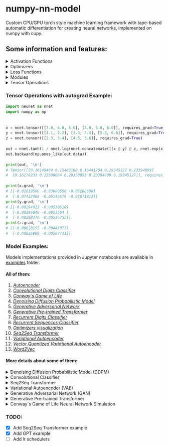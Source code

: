 # numpy-nn-model
Сustom CPU/GPU torch style machine learning framework with tape-based automatic differentiation for creating neural networks, implemented on numpy with cupy.

## Some information and features:

<details>
<summary>Activation Functions</summary>

1) Sigmoid
2) Tanh
3) Softmax
4) LogSoftmax
5) Softplus
6) Softsign
7) Swish
8) Mish
9) TanhExp
10) ReLU
11) LeakyReLU
12) ELU
13) SELU
14) GELU

*[See Activation Functions...](neunet/nn/activations.py)*

</details>


<details>
<summary>Optimizers</summary>

1) SGD
2) Momentum
3) RMSProp
4) Adam
5) NAdam
6) AdaMax
7) AdaGrad
8) AdaDelta

*[See Optimizers...](neunet/optim.py)*

</details>


<details>
<summary>Loss Functions</summary>

1) MSELoss
2) BCELoss
3) CrossEntropyLoss
4) NLLLoss
5) L1Loss
6) KLDivLoss

*[See Loss Functions...](neunet/nn/losses.py)*

</details>


<details>
<summary>Modules</summary>

1) Linear
2) Dropout
3) BatchNorm1d
4) BatchNorm2d
5) LayerNorm
6) RMSNorm
7) Conv2d
8) ConvTranspose2d
9) MaxPool2d
10) AvgPool2d
11) ZeroPad2d
12) Flatten
13) Embedding
14) Bidirectional
15) RNN
16) LSTM
17) GRU
18) CUDALinear (Experimental module, written in CUDA)

*[See Modules...](neunet/nn/layers)*

</details>


<details>
<summary>Tensor Operations</summary>

1) add, sub, mul, div, matmul, abs
2) sum, mean, var, max, min, maximum, minimum, argmax, argmin   
3) transpose, swapaxes, reshape, concatenate, flip, slicing
4) power, exp, log, sqrt, sin, cos, tanh
5) ones, zeros, ones_like, zeros_like, arange, rand, randn

</details>


### Tensor Operations with autograd Example:
```python
import neunet as nnet
import numpy as np


x = nnet.tensor([[7.0, 6.0, 5.0], [4.0, 5.0, 6.0]], requires_grad=True)
y = nnet.tensor([[1.1, 2.2], [3.3, 4.4], [5.5, 6.6]], requires_grad=True)
z = nnet.tensor([[2.3, 3.4], [4.5, 5.6]], requires_grad=True)

out = nnet.tanh(1 / nnet.log(nnet.concatenate([(x @ y) @ z, nnet.exp(x) / nnet.sqrt(x)], axis = 1)))
out.backward(np.ones_like(out.data))

print(out, '\n')
# Tensor([[0.16149469 0.15483168 0.16441284 0.19345127 0.23394899]
#  [0.16278233 0.15598084 0.29350953 0.23394899 0.19345127]], requires_grad=True)

print(x.grad, '\n')
# [[-0.02619586 -0.03680556 -0.05288506]
#  [-0.07453468 -0.05146679 -0.03871813]]
print(y.grad, '\n')
# [[-0.00294922 -0.00530528]
#  [-0.00296649 -0.0053364 ]
#  [-0.00298376 -0.00536752]]
print(z.grad, '\n')
# [[-0.00628155 -0.00441077]
#  [-0.00836989 -0.00587731]]
```



### Model Examples:
Models implementations provided in Jupyter notebooks are available in [examples](examples/) folder.    

#### All of them:
1. *[Autoencoder](examples/ae.ipynb)*        
2. *[Convolutional Digits Classifier](examples/convolutional_digits_classifier.ipynb)*    
3. *[Conway`s Game of Life](examples/conway.ipynb)*  
4. *[Denoising Diffusion Probabilistic Model](examples/ddpm.ipynb)*
5. *[Generative Adversarial Network](examples/gan.ipynb)*     
6. *[Generative Pre-trained Transformer](examples/gpt.ipynb)*
7. *[Recurrent Digits Classifier](examples/recurrent_digits_classifier.ipynb)*    
8. *[Recurrent Sequences Classifier](examples/recurrent_sequences_classifier.ipynb)*    
9. *[Optimizers visualization](examples/optimizers_visualization.ipynb)*
10. *[Seq2Seq Transformer](examples/seq2seq.ipynb)*
11. *[Variational Autoencoder](examples/vae.ipynb)*    
12. *[Vector Quantized Variational Autoencoder](examples/vqvae.ipynb)* 
13. *[Word2Vec](examples/word2vec.ipynb)*



#### More details about some of them:

<details>
<summary>Denoising Diffusion Probabilistic Model (DDPM)</summary>

<p align="center">
<img src="generated images/ddpm_mnist.gif" width=20% height=20%>
<img src="generated images/ddpm_utkface.gif" width=20% height=20%>
</p>

Code:   
*[Model Example](examples/ddpm.ipynb)*
</details>

<details>
<summary>Convolutional Classifier</summary>

```python
from tqdm import tqdm
from neunet.optim import Adam
import neunet as nnet
import neunet.nn as nn
import numpy as np

from data_loader import load_mnist

image_size = (1, 28, 28)

training_dataset, test_dataset, training_targets, test_targets = load_mnist()
training_dataset = training_dataset / 127.5-1
test_dataset = test_dataset / 127.5-1

class Conv2dClassifier(nn.Module):
    def __init__(self):
        super(Conv2dClassifier, self).__init__()

        self.conv1 = nn.Conv2d(1, 8, 3, 1, 1)
        self.maxpool1 = nn.MaxPool2d(2, 2)

        self.conv2 = nn.Conv2d(8, 16, 3, 1, 1)
        self.maxpool2 = nn.MaxPool2d(2, 2)

        self.bnorm = nn.BatchNorm2d(16)
        self.leaky_relu = nn.LeakyReLU()
        
        self.fc1 = nn.Linear(784, 10)
        self.sigmoid = nn.Sigmoid()

    def forward(self, x):
        x = self.conv1(x)
        x = self.leaky_relu(x)
        x = self.maxpool1(x)

        x = self.conv2(x)
        x = self.leaky_relu(x)
        x = self.maxpool2(x)

        x = self.bnorm(x)

        x = x.reshape(x.shape[0], -1)
        x = self.fc1(x)
        x = self.sigmoid(x)
        
        return x

classifier = Conv2dClassifier()

def one_hot_encode(labels):
    one_hot_labels = np.zeros((labels.shape[0], 10))

    for i in range(labels.shape[0]):
        one_hot_labels[i, int(labels[i])] = 1

    return one_hot_labels


loss_fn = nn.MSELoss()
optimizer = Adam(classifier.parameters(), lr = 0.001)

batch_size = 100
epochs = 3

for epoch in range(epochs):
    tqdm_range = tqdm(range(0, len(training_dataset), batch_size), desc = 'epoch ' + str(epoch))
    for i in tqdm_range:
        batch = training_dataset[i:i+batch_size]
        batch = batch.reshape(batch.shape[0], image_size[0], image_size[1], image_size[2])
        batch = nnet.tensor(batch)

        labels = one_hot_encode(training_targets[i:i+batch_size])

        optimizer.zero_grad()
        outputs = classifier(batch)
        loss = loss_fn(outputs, labels)
        loss.backward()
        optimizer.step()

        tqdm_range.set_description(f'epoch: {epoch + 1}/{epochs}, loss: {loss.data:.7f}')
```
###### (prediction on test MNIST data with this model is 97 %)

Code:   
*[Model Example](examples/convolutional_digits_classifier.ipynb)*
</details>

<details>
<summary>Seq2Seq Transformer</summary>

#### Examples of translated sentences (EN -> DE) of validation set:  

>Example №1  
*Input sentence: These four people are standing outdoors, with 3 dogs.  
Decoded sentence: Vier Personen stehen im Freien mit drei Hunden.  
Target sentence: Diese vier Personen stehen mit 3 Hunden im Freien.*  

>Example №2  
*Input sentence: A man in a martial arts uniform in midair.  
Decoded sentence: Ein Mann in Uniform befindet sich in der Luft.  
Target sentence: Ein Mann in einem Karateanzug in der Luft.*  

>Example №3  
*Input sentence: A long-haired, male musician is playing on a piano.  
Decoded sentence: Ein langhaariger Mann spielt Klavier auf einem Klavier.   
Target sentence: Ein Musiker mit langen Haaren spielt Keyboard.*  

>Example №4  
*Input sentence: A child is laying on a beige rug laughing.  
Decoded sentence: Ein Kind liegt auf einem beigen Teppich.  
Target sentence: Ein Kind liegt auf einem beigefarbenen Teppich und lacht.*  

>Example №5  
*Input sentence: A dark-haired bearded man in glasses and a Hawaiian shirt is sitting on the grass.     
Decoded sentence: Ein bärtiger Mann mit Brille und einem dunkelhaarigen Mann sitzt im Gras.  
Target sentence: Ein dunkelhaariger Mann mit Bart, Brille und Hawaiihemd sitzt auf dem Gras.*  

#### Attention plots of the first sentence:

<p align="center">
<img src="generated images/attention plots.jpg" width=100% height=100%>
</p>

Code:   
*[Model Example](examples/seq2seq.ipynb)*
</details>


<details>
<summary>Variational Autoencoder (VAE)</summary>

```python
from tqdm import tqdm
from neunet.optim import Adam
import neunet as nnet
import neunet.nn as nn
import numpy as np
import matplotlib.pyplot as plt

from PIL import Image
from data_loader import load_mnist



noisy_inputs = False
samples_num = 25

def add_noise(data):
    noise_factor = 0.5

    noisy_data = data + noise_factor * np.random.normal(0, 1, (data.shape))

    return np.clip(noisy_data, 0, 1)

training_data, test_data, training_labels, test_labels = load_mnist()
training_data = training_data / 255
test_data = test_data / 255

latent_size = 2


class VAE(nn.Module):
    def __init__(self, input_size, latent_size):
        super().__init__()
        self.input_size = input_size
        self.latent_size = latent_size

        self.encoder = nn.Sequential(
            nn.Linear(input_size, 512),
            nn.ReLU(),
            nn.Linear(512, 256),
            nn.ReLU(),
            nn.Linear(256, latent_size),
            nn.ReLU(),
        )

        self.decoder = nn.Sequential(
            nn.Linear(latent_size, 256),
            nn.ReLU(),
            nn.Linear(256, 512),
            nn.ReLU(),
            nn.Linear(512, input_size),
            nn.Sigmoid()
        )
        self.mu_encoder = nn.Linear(latent_size, latent_size)
        self.logvar_encoder = nn.Linear(latent_size, latent_size)

        self.loss_fn = nn.BCELoss(reduction='sum')

    def reparameterize(self, mu, logvar):
        std = logvar.mul(0.5).exp()
        eps = nnet.tensor(np.random.normal(0, 1, size=std.shape))
        z = mu + eps * std
        return z

    def forward(self, x):
        x = self.encoder(x)

        mu = self.mu_encoder(x)
        logvar = self.logvar_encoder(x)

        z = self.reparameterize(mu, logvar)

        return self.decoder(z), mu, logvar

    def loss_function(self, x, x_recon, mu, logvar):
        BCE = self.loss_fn(x_recon, x)
        KLD = -0.5 * nnet.sum(1 + logvar - mu.power(2) - logvar.exp())
        return BCE + KLD
    
    def train(self, in_x, out_x, optimizer):
        x_recon, mu, logvar = self.forward(in_x)

        loss = self.loss_function(out_x, x_recon, mu, logvar)
        optimizer.zero_grad()
        loss.backward()
        optimizer.step()
        return loss
        

    def encode(self, x):
        x = self.encoder(x)

        mu = self.mu_encoder(x)
        logvar = self.logvar_encoder(x)

        z = self.reparameterize(mu, logvar)

        return z

    def decode(self, z):
        return self.decoder(z)

    def reconstruct(self, x):
        return self.forward(x)[0]

vae = VAE(28 * 28, latent_size)
optimizer = Adam(vae.parameters(), lr=0.001)


batch_size = 100
epochs = 30

for epoch in range(epochs):
    
    tqdm_range = tqdm(range(0, len(training_data), batch_size), desc = 'epoch %d' % epoch)
    for i in tqdm_range:
        batch = training_data[i:i+batch_size]

        in_batch = nnet.tensor(batch, requires_grad=False).reshape(-1, 28 * 28)
        if noisy_inputs:
            in_batch = nnet.tensor(add_noise(in_batch.data), requires_grad=False)

        out_batch = nnet.tensor(batch, requires_grad=False).reshape(-1, 28 * 28)

        loss = vae.train(in_batch, out_batch, optimizer)
        
        tqdm_range.set_description(f'epoch: {epoch + 1}/{epochs}, loss: {loss.data:.7f}')


    generated = vae.decode(nnet.tensor(np.random.normal(0, 1, size=(samples_num, latent_size)), requires_grad=False)).data
    
    # samples = training_data[np.random.randint(0, len(training_data), samples_num)]
    # if noisy_inputs:
    #     samples = add_noise(samples)
    # generated = vae.reconstruct(nnet.tensor(samples, requires_grad=False).reshape(-1, 28 * 28)).data

    for i in range(25):
        image = generated[i] * 255
        image = image.astype(np.uint8)
        image = image.reshape(28, 28)
        image = Image.fromarray(image)
        image.save(f'generated images/{i}.png')
```
Code:   
*[Model example](examples/vae.ipynb)*   

##### VAE Results:
Noisy Data Example | Noise Removed Data Example
:-------------------------:|:-------------------------:
<img src="generated images/vae_input_samples.jpg"> |  <img src="generated images/vae_output_samples.jpg">

##### VAE 2D latent dim Plots:
Digits location in 2D latent space:   
<img src="generated images/vae_2d_latent_space.jpg" width=75% height=75%>

Digits labels in 2D latent space:   
<img src="generated images/vae_2d_latent_space_labels.jpg" width=75% height=75%>
</details>

<details>
<summary>Generative Adversarial Network (GAN)</summary>

```python
from tqdm import tqdm
from neunet.optim import Adam
import neunet as nnet
import neunet.nn as nn
import numpy as np
import os

from PIL import Image
from data_loader import load_mnist




image_size = (1, 28, 28)
x_num, y_num = 5, 5
samples_num = x_num * y_num
margin = 15

dataset, _, _, _ = load_mnist()
dataset = dataset / 127.5-1 # normalization: / 255 => [0; 1]  #/ 127.5-1 => [-1; 1]

noise_size = 100


generator = nn.Sequential(
    nn.Linear(noise_size, 256),
    nn.LeakyReLU(),
    nn.BatchNorm1d(256),
    nn.Linear(256, 512),
    nn.Dropout(0.2),
    nn.BatchNorm1d(512),
    nn.LeakyReLU(),
    nn.Linear(512, 784),
    nn.Tanh()
)

discriminator = nn.Sequential(
    nn.Linear(784, 128),
    nn.LeakyReLU(),
    nn.Linear(128, 64),
    nn.LeakyReLU(),
    nn.Linear(64, 1),
    nn.Sigmoid()
)

loss_fn = nn.MSELoss()

g_optimizer = Adam(generator.parameters(), lr = 0.001, betas = (0.5, 0.999))
d_optimizer = Adam(discriminator.parameters(), lr = 0.001, betas = (0.5, 0.999))

batch_size = 64
epochs = 3


for epoch in range(epochs):
    tqdm_range = tqdm(range(0, len(dataset), batch_size), desc = f'epoch {epoch}')
    for i in tqdm_range:
        batch = dataset[i:i+batch_size]
        batch = nnet.tensor(batch, requires_grad = False)

        d_optimizer.zero_grad()

        # train discriminator on real data
        real_data = batch
        real_data = real_data.reshape(real_data.shape[0], -1)

        real_data_prediction = discriminator(real_data) 
        real_data_loss = loss_fn(real_data_prediction, nnet.tensor(np.ones((real_data_prediction.shape[0], 1)), requires_grad = False))
        real_data_loss.backward()
        d_optimizer.step()

        # train discriminator on fake data
        noise = nnet.tensor(np.random.normal(0, 1, (batch_size, noise_size)), requires_grad = False)
        fake_data = generator(noise)
        fake_data_prediction = discriminator(fake_data)
        fake_data_loss = loss_fn(fake_data_prediction, nnet.tensor(np.zeros((fake_data_prediction.shape[0], 1)), requires_grad = False))
        fake_data_loss.backward()
        d_optimizer.step()

        g_optimizer.zero_grad()

        noise = nnet.tensor(np.random.normal(0, 1, (batch_size, noise_size)), requires_grad = False)
        fake_data = generator(noise)
        fake_data_prediction = discriminator(fake_data)
        fake_data_loss = loss_fn(fake_data_prediction, nnet.tensor(np.ones((fake_data_prediction.shape[0], 1)), requires_grad = False))
        fake_data_loss.backward()
        g_optimizer.step()

        g_loss = -np.log(fake_data_prediction.data).mean()
        d_loss = -np.log(real_data_prediction.data).mean() - np.log(1 - fake_data_prediction.data).mean()
        tqdm_range.set_description(
            f'epoch: {epoch + 1}/{epochs}, G loss: {g_loss:.7f}, D loss: {d_loss:.7f}'
        )

    noise = nnet.tensor(np.random.normal(0, 1, (samples_num, noise_size)), requires_grad = False)
    generated_images = generator(noise)
    generated_images = generated_images.reshape(generated_images.shape[0], 1, 28, 28)
    generated_images = generated_images.data

    for i in range(samples_num):
        image = generated_images[i] * 127.5 + 127.5
        image = image.astype(np.uint8)
        image = image.reshape(28, 28)
        image = Image.fromarray(image)
        image.save(f'generated images/{i}.png')
```


Code:   
*[Model example](examples/gan.ipynb)*   


##### GAN Results:
Training process Example | Interpolation between images Example
:-------------------------:|:-------------------------:
<img src="generated images/gan_training_process.gif"> |  <img src="generated images/gan_vectors_interpolation.gif">
</details>

<details>
<summary>Generative Pre-trained Transformer</summary>

#### Examples of a model trained to generate prompts for Stable Diffusion:  

>Example №1  
*a detailed image of a dark haired cyborg - car 3 d model, a glowing aura, symmetrical, intricate, elegant, highly detailed, digital painting, artstation, concept art, smooth, sharp focus, illustration, art by krenz cushart and artem demura* 

>Example №2  
*an female warrior, full length, red hair, dark eyes, symmetrical face, highly detailed, digital art, sharp focus, trending on art station, anime art style*  

>Example №3  
*portrait of a young ruggedly handsome but joyful pirate, male, masculine, upper body, red hair, long hair, d & d, fantasy, sharp features, piercing gaze, sharp features, digital painting, artstation, concept art, matte, sharp*

>Example №4  
*an anthropomorphic fox wizard, fine art, award winning, intricate, elegant, sharp focus, cinematic lighting, highly detailed, digital painting, 8 k concept art, art by guweiz and z. w. gu, masterpiece, trending on artstation*

>Example №5  
*a beautiful portrait painting of a cyberpunk city by simon stalenhag and pascal blanche and alphonse mucha, in style of colorful comic. symmetry, hyper detailed. octanev render. trending on artstation*

Code:
*[Model example](examples/gpt.ipynb)*

</details>

<details>
<summary>Conway`s Game of Life Neural Network Simulation</summary>

```python
import itertools
import numpy as np
import neunet
import neunet.nn as nn
import neunet.optim as optim
import matplotlib.pyplot as plt
import matplotlib.animation as animation
from matplotlib.colors import ListedColormap
from tqdm import tqdm

'''
Conway's Game of Life

This example illustrates how to implement a neural network that can be trained to simulate Conway's Game of Life.
'''

N = 128
# Randomly create a grid
# grid = np.random.binomial(1, p = 0.2, size = (N, N))

# or define for example the Glider Gun configuration as shown in 
# https://conwaylife.com/wiki/Gosper_glider_gun 
# Other examples can be found in
# https://conwaylife.com/patterns/

grid = np.zeros((N, N))

gun_pattern_src = """
........................O...........
......................O.O...........
............OO......OO............OO
...........O...O....OO............OO
OO........O.....O...OO..............
OO........O...O.OO....O.O...........
..........O.....O.......O...........
...........O...O....................
............OO......................
"""

# Split the pattern into lines
lines = gun_pattern_src.strip().split('\n')

# Convert each line into an array of 1s and 0s
gun_pattern_grid = np.array([[1 if char == 'O' else 0 for char in line] for line in lines])

grid[0:gun_pattern_grid.shape[0], 0:gun_pattern_grid.shape[1]] = gun_pattern_grid

def update(grid):
    '''
    Native implementation of Conway's Game of Life
    '''
    updated_grid = grid.copy()
    for i in range(N):
        for j in range(N):
            # Use the modulo operator % to ensure that the indices wrap around the grid.
            # Using the modulus operator % to index an array creates the effect of a "toroidal" mesh, which can be thought of as the surface of a donut
            n_alived_neighbors = int(grid[(i-1)%N, (j-1)%N] + grid[(i-1)%N, j] + grid[(i-1)%N, (j+1)%N] + grid[i, (j-1)%N] + grid[i, (j+1)%N] + grid[(i+1)%N, (j-1)%N] + grid[(i+1)%N, j] + grid[(i+1)%N, (j+1)%N])

            if grid[i, j] == 1:
                if n_alived_neighbors < 2 or n_alived_neighbors > 3:
                    updated_grid[i, j] = 0
            else:
                if n_alived_neighbors == 3:
                    updated_grid[i, j] = 1

    return updated_grid

class GameOfLife(nn.Module):
    def __init__(self, ):
        super(GameOfLife, self).__init__()

        self.conv = nn.Conv2d(1, 1, 3, padding=0, bias=False)
        kernel = neunet.tensor([[[[1, 1, 1],
                                 [1, 0, 1],
                                 [1, 1, 1]]]])
        self.conv.weight.data = kernel

    def forward(self, grid: np.ndarray):
        '''
        Implementation of Conway's Game of Life using a convolution (works much faster)
        '''
        # Pad the grid to create a "toroidal" mesh effect
        grid_tensor = neunet.tensor(np.pad(grid, pad_width=1, mode='wrap'))[None, None, :, :]
        n_alive_neighbors = self.conv(grid_tensor).data
        updated_grid = ((n_alive_neighbors.astype(int) == 3) | ((grid.astype(int) == 1) & (n_alive_neighbors.astype(int) == 2)))
        updated_grid = updated_grid[0, 0, :, :]

        return updated_grid

game = GameOfLife()


class Dataset:
    def get_data(self):
        '''
        Generate data from all probable situations (2^9), 
        where (1 point - current point, 8 points - surrounding neighbors points)
        '''
        X = list(itertools.product([0, 1], repeat = 9))

        X = [np.array(x).reshape(3, 3) for x in X]
        Y = [game(x).astype(int) for x in X]

        return np.array(X), np.array(Y)
    
# architecture was borrowed from https://gist.github.com/failure-to-thrive/61048f3407836cc91ab1430eb8e342d9
class Net(nn.Module):
    def __init__(self):
        super(Net, self).__init__()
        self.conv1 = nn.Conv2d(1, 10, 3, padding=0) # 2
        self.conv2 = nn.Conv2d(10, 1, 1)

    def forward(self, x):
        x = neunet.tanh(self.conv1(x))
        x = self.conv2(x)
        return x

    def predict(self, x):
        # Pad the grid to create a "toroidal" mesh effect
        x = neunet.tensor(np.pad(x, pad_width = 1, mode='wrap'))[None, None, :, :]
        # Squeeze
        return self.forward(x).data[0, 0, :, :]

model = Net()

dataset = Dataset()
X, Y = dataset.get_data()

optimizer = optim.Adam(model.parameters(), lr=0.01)
criterion = nn.MSELoss()

epochs = 500

for epoch in range(epochs):
    tqdm_range = tqdm(zip(X, Y), total=len(X))
    perm = np.random.permutation(len(X))

    X = X[perm]
    Y = Y[perm]
    losses = []
    for x, y in tqdm_range:
        optimizer.zero_grad()

        x = neunet.tensor(np.pad(x, pad_width=1, mode='wrap'))[None, None, :, :]
        y = neunet.tensor(y)[None, None, :, :]
        y_pred = model(x)
  
        loss = criterion(y_pred, y)

        loss.backward()
        optimizer.step()
        losses.append(loss.data)
        tqdm_range.set_description(f"Epoch: {epoch + 1}/{epochs}, Loss: {loss.data:.7f}, Mean Loss: {np.mean(losses):.7f}")
        
model.eval()

def animate(i):
    global grid
    ax.clear()
    # grid = update(grid) # Native implementation
    # grid = game(grid) # Implementation using convolution
    grid = model.predict(grid) # Neural network
    ax.imshow(grid, cmap=ListedColormap(['black', 'lime']))#, interpolation='lanczos'

fig, ax = plt.subplots(figsize = (10, 10))
ani = animation.FuncAnimation(fig, animate, frames=30, interval=5)
plt.show()
```

Code:   
*[Model example](examples/conway.ipynb)*   


##### Conway`s Game of Life Simulation Results:
Native implementation Example | Neural network Example
:-------------------------:|:-------------------------:
<img src="generated images/native_conway.gif"> |  <img src="generated images/neunet_conway.gif">

</details>



### TODO:
- [x] Add Seq2Seq Transformer example
- [x] Add GPT example
- [ ] Add lr schedulers
